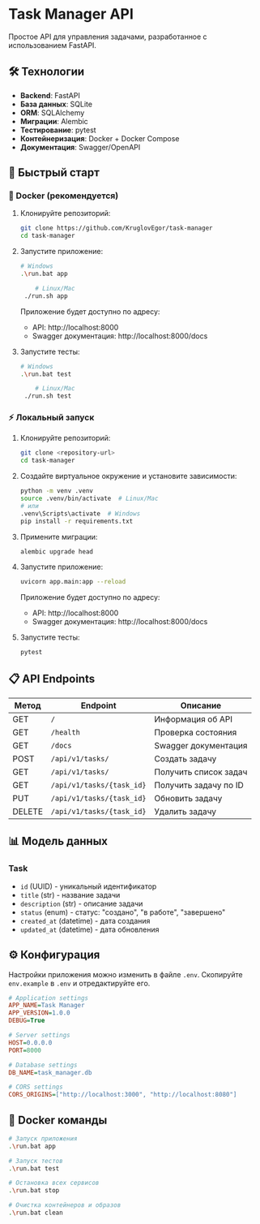 # Task Manager API

Простое API для управления задачами, разработанное с использованием FastAPI.

## 🛠 Технологии

- **Backend**: FastAPI
- **База данных**: SQLite
- **ORM**: SQLAlchemy
- **Миграции**: Alembic
- **Тестирование**: pytest
- **Контейнеризация**: Docker + Docker Compose
- **Документация**: Swagger/OpenAPI

## 🚀 Быстрый старт

### 🐳 Docker (рекомендуется)

1. Клонируйте репозиторий:
   ```bash
   git clone https://github.com/KruglovEgor/task-manager
   cd task-manager
   ```

2. Запустите приложение:
   ```bash
   # Windows
   .\run.bat app

       # Linux/Mac
    ./run.sh app
   ```
   Приложение будет доступно по адресу:
   - API: http://localhost:8000
   - Swagger документация: http://localhost:8000/docs

3. Запустите тесты:
   ```bash
   # Windows
   .\run.bat test

       # Linux/Mac
    ./run.sh test
   ```

### ⚡ Локальный запуск

1. Клонируйте репозиторий:
   ```bash
   git clone <repository-url>
   cd task-manager
   ```

2. Создайте виртуальное окружение и установите зависимости:
   ```bash
   python -m venv .venv
   source .venv/bin/activate  # Linux/Mac
   # или
   .venv\Scripts\activate  # Windows
   pip install -r requirements.txt
   ```

3. Примените миграции:
   ```bash
   alembic upgrade head
   ```

4. Запустите приложение:
   ```bash
   uvicorn app.main:app --reload
   ```
   Приложение будет доступно по адресу:
   - API: http://localhost:8000
   - Swagger документация: http://localhost:8000/docs

5. Запустите тесты:
   ```bash
   pytest
   ```

## 📋 API Endpoints

| Метод | Endpoint | Описание |
|-------|----------|----------|
| GET | `/` | Информация об API |
| GET | `/health` | Проверка состояния |
| GET | `/docs` | Swagger документация |
| POST | `/api/v1/tasks/` | Создать задачу |
| GET | `/api/v1/tasks/` | Получить список задач |
| GET | `/api/v1/tasks/{task_id}` | Получить задачу по ID |
| PUT | `/api/v1/tasks/{task_id}` | Обновить задачу |
| DELETE | `/api/v1/tasks/{task_id}` | Удалить задачу |

## 📊 Модель данных

### Task
- `id` (UUID) - уникальный идентификатор
- `title` (str) - название задачи
- `description` (str) - описание задачи
- `status` (enum) - статус: "создано", "в работе", "завершено"
- `created_at` (datetime) - дата создания
- `updated_at` (datetime) - дата обновления

## ⚙️ Конфигурация

Настройки приложения можно изменить в файле `.env`. Скопируйте `env.example` в `.env` и отредактируйте его.

```ini
# Application settings
APP_NAME=Task Manager
APP_VERSION=1.0.0
DEBUG=True

# Server settings
HOST=0.0.0.0
PORT=8000

# Database settings
DB_NAME=task_manager.db

# CORS settings
CORS_ORIGINS=["http://localhost:3000", "http://localhost:8080"]
```



## 🐳 Docker команды

```bash
# Запуск приложения
.\run.bat app

# Запуск тестов
.\run.bat test

# Остановка всех сервисов
.\run.bat stop

# Очистка контейнеров и образов
.\run.bat clean
```


